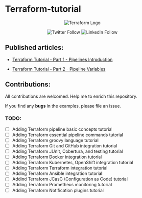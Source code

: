 # Terraform-tutorial

<p align="center">
 <img alt="Terraform Logo" src="https://miro.medium.com/max/1400/0*VI4SttGborxLNEpO.png">
</p>

<p align="center">
 <img alt="Twitter Follow" src="https://img.shields.io/twitter/follow/b9t_ir?style=social">
 <img alt="LinkedIn Follow" src="https://shields.io/badge/style-ssbostan-black?logo=linkedin&label=LinkedIn&link=https://www.linkedin.com/in/ssbostan">
</p>

## Published articles:

 - [Terraform Tutorial - Part 1 - Pipelines Introduction](https://itnext.io/Terraform-tutorial-part-1-pipelines-bd1397cf5509)

 - [Terraform Tutorial - Part 2 - Pipeline Variables](https://itnext.io/Terraform-tutorial-part-2-pipeline-variables-5e4783aa2c07)


## Contributions:

All contributions are welcomed. Help me to enrich this repository.

If you find any **bugs** in the examples, please file an issue.

### TODO:

 - [ ] Adding Terraform pipeline basic concepts tutorial
 - [ ] Adding Terraform essential pipeline commands tutorial
 - [ ] Adding Terraform groovy language tutorial
 - [ ] Adding Terraform Git and GitHub integration tutorial
 - [ ] Adding Terraform JUnit, Cobertura, and testing tutorial
 - [ ] Adding Terraform Docker integration tutorial
 - [ ] Adding Terraform Kubernetes, OpenShift integration tutorial
 - [ ] Adding Terraform Terraform integration tutorial
 - [ ] Adding Terraform Ansible integration tutorial
 - [ ] Addind Terraform JCasC (Configuration as Code) tutorial
 - [ ] Adding Terraform Prometheus monitoring tutorial
 - [ ] Adding Terraform Notification plugins tutorial
